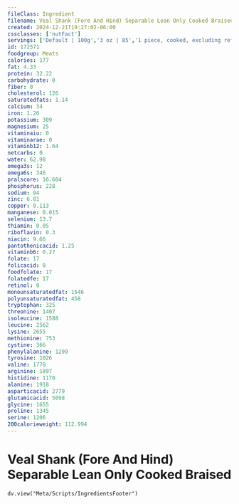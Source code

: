 ```yaml
---
fileClass: Ingredient
filename: Veal Shank (Fore And Hind) Separable Lean Only Cooked Braised
created: 2024-12-21T19:27:02-06:00
cssclasses: ['nutFact']
servings: ['Default | 100g','3 oz | 85','1 piece, cooked, excluding refuse (yield from 1 lb raw meat with refuse) | 223']
id: 172571
foodgroup: Meats
calories: 177
fat: 4.33
protein: 32.22
carbohydrate: 0
fiber: 0
cholesterol: 126
saturatedfats: 1.14
calcium: 34
iron: 1.26
potassium: 309
magnesium: 25
vitaminaiu: 0
vitaminarae: 0
vitaminb12: 1.64
netcarbs: 0
water: 62.98
omega3s: 12
omega6s: 346
pralscore: 16.604
phosphorus: 228
sodium: 94
zinc: 6.81
copper: 0.113
manganese: 0.015
selenium: 13.7
thiamin: 0.05
riboflavin: 0.3
niacin: 9.66
pantothenicacid: 1.25
vitaminb6: 0.27
folate: 17
folicacid: 0
foodfolate: 17
folatedfe: 17
retinol: 0
monounsaturatedfat: 1546
polyunsaturatedfat: 458
tryptophan: 325
threonine: 1407
isoleucine: 1588
leucine: 2562
lysine: 2655
methionine: 753
cystine: 366
phenylalanine: 1299
tyrosine: 1026
valine: 1778
arginine: 1897
histidine: 1170
alanine: 1918
asparticacid: 2779
glutamicacid: 5098
glycine: 1655
proline: 1345
serine: 1206
200calorieweight: 112.994
---
```


# Veal Shank (Fore And Hind) Separable Lean Only Cooked Braised

```dataviewjs
dv.view("Meta/Scripts/IngredientsFooter")
```
